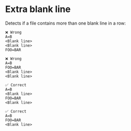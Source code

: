 # Extra blank line

Detects if a file contains more than one blank line in a row:

```env
❌ Wrong
A=B
<Blank line>
<Blank line>
FOO=BAR

❌ Wrong
A=B
FOO=BAR
<Blank line>
<Blank line>

✅ Correct
A=B
<Blank line>
FOO=BAR
<Blank line>

✅ Correct
A=B
FOO=BAR
<Blank line>
```
